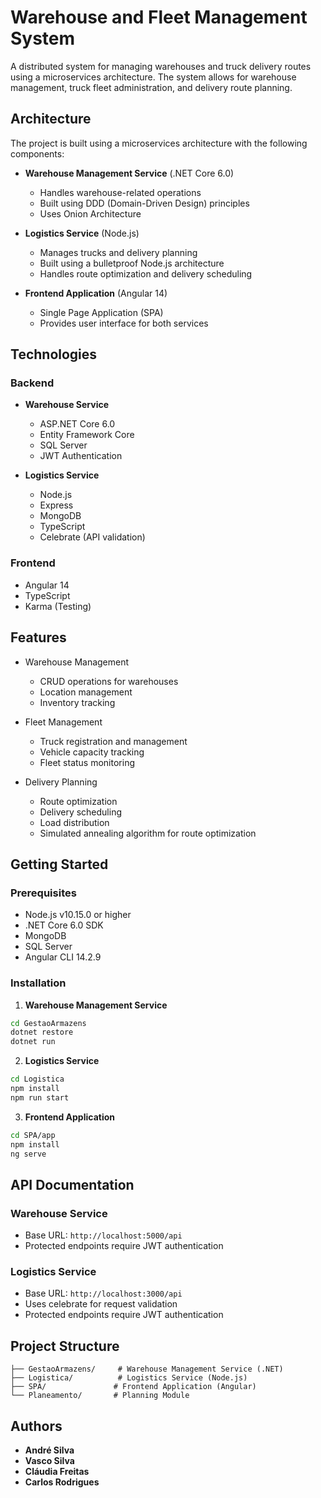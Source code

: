# Warehouse and Fleet Management System

A distributed system for managing warehouses and truck delivery routes using a microservices architecture. The system allows for warehouse management, truck fleet administration, and delivery route planning.

## Architecture

The project is built using a microservices architecture with the following components:

- **Warehouse Management Service** (.NET Core 6.0)
  - Handles warehouse-related operations
  - Built using DDD (Domain-Driven Design) principles
  - Uses Onion Architecture

- **Logistics Service** (Node.js)
  - Manages trucks and delivery planning
  - Built using a bulletproof Node.js architecture
  - Handles route optimization and delivery scheduling

- **Frontend Application** (Angular 14)
  - Single Page Application (SPA)
  - Provides user interface for both services

## Technologies

### Backend
- **Warehouse Service**
  - ASP.NET Core 6.0
  - Entity Framework Core
  - SQL Server
  - JWT Authentication

- **Logistics Service**
  - Node.js
  - Express
  - MongoDB
  - TypeScript
  - Celebrate (API validation)

### Frontend
- Angular 14
- TypeScript
- Karma (Testing)

## Features

- Warehouse Management
  - CRUD operations for warehouses
  - Location management
  - Inventory tracking

- Fleet Management
  - Truck registration and management
  - Vehicle capacity tracking
  - Fleet status monitoring

- Delivery Planning
  - Route optimization
  - Delivery scheduling
  - Load distribution
  - Simulated annealing algorithm for route optimization

## Getting Started

### Prerequisites
- Node.js v10.15.0 or higher
- .NET Core 6.0 SDK
- MongoDB
- SQL Server
- Angular CLI 14.2.9

### Installation

1. **Warehouse Management Service**
```bash
cd GestaoArmazens
dotnet restore
dotnet run
```

2. **Logistics Service**
```bash
cd Logistica
npm install
npm run start
```

3. **Frontend Application**
```bash
cd SPA/app
npm install
ng serve
```

## API Documentation

### Warehouse Service
- Base URL: `http://localhost:5000/api`
- Protected endpoints require JWT authentication

### Logistics Service
- Base URL: `http://localhost:3000/api`
- Uses celebrate for request validation
- Protected endpoints require JWT authentication

## Project Structure

```
├── GestaoArmazens/     # Warehouse Management Service (.NET)
├── Logistica/          # Logistics Service (Node.js)
├── SPA/               # Frontend Application (Angular)
└── Planeamento/       # Planning Module
```

## Authors

- **André Silva**
- **Vasco Silva**
- **Cláudia Freitas**
- **Carlos Rodrigues**
